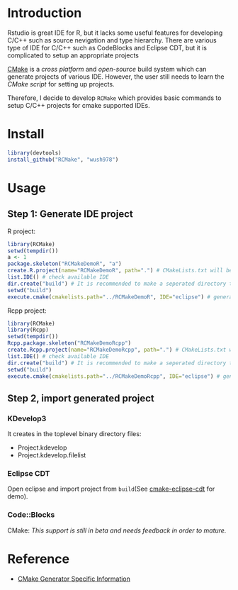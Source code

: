 # Introduction

Rstudio is great IDE for R, but it lacks some useful features for developing C/C++
such as source nevigation and type hierarchy. There are various type of
IDE for C/C++ such as CodeBlocks and Eclipse CDT, but it is complicated to setup 
an appropriate projects 

[CMake](http://www.cmake.org/) is a _cross platform_ and _open-source_ build system which
can generate projects of various IDE. However, the user still needs to learn the
_CMake script_ for setting up projects.

Therefore, I decide to develop `RCMake` which provides basic commands to setup
C/C++ projects for cmake supported IDEs.

# Install

```r
library(devtools)
install_github("RCMake", "wush978")
```

# Usage

## Step 1: Generate IDE project

R project:

```r
library(RCMake)
setwd(tempdir())
a <- 1
package.skeleton("RCMakeDemoR", "a")
create.R.project(name="RCMakeDemoR", path=".") # CMakeLists.txt will be put at <path>/<name>. I suggest to put it in the root of R package
list.IDE() # check available IDE
dir.create("build") # It is recommended to make a seperated directory to build project 
setwd("build")
execute.cmake(cmakelists.path="../RCMakeDemoR", IDE="eclipse") # generate eclipse CDT project at "build"
```

Rcpp project:

```r
library(RCMake)
library(Rcpp)
setwd(tempdir())
Rcpp.package.skeleton("RCMakeDemoRcpp")
create.Rcpp.project(name="RCMakeDemoRcpp", path=".") # CMakeLists.txt will be put at <path>/<name>. I suggest to put it in the root of R package
list.IDE() # check available IDE
dir.create("build") # It is recommended to make a seperated directory to build project 
setwd("build")
execute.cmake(cmakelists.path="../RCMakeDemoRcpp", IDE="eclipse") # generate eclipse CDT project at "build"
```

## Step 2, import generated project

### KDevelop3

It creates in the toplevel binary directory files:
- Project.kdevelop
- Project.kdevelop.filelist

### Eclipse CDT

Open eclipse and import project from `build`(See [cmake-eclipse-cdt](http://www.vtk.org/Wiki/Eclipse_CDT4_Generator) for demo). 

### Code::Blocks

CMake: _This support is still in beta and needs feedback in order to mature._

# Reference

- [CMake Generator Specific Information](http://www.cmake.org/Wiki/CMake_Generator_Specific_Information)